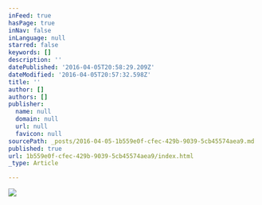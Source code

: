 ```yaml
---
inFeed: true
hasPage: true
inNav: false
inLanguage: null
starred: false
keywords: []
description: ''
datePublished: '2016-04-05T20:58:29.209Z'
dateModified: '2016-04-05T20:57:32.598Z'
title: ''
author: []
authors: []
publisher:
  name: null
  domain: null
  url: null
  favicon: null
sourcePath: _posts/2016-04-05-1b559e0f-cfec-429b-9039-5cb45574aea9.md
published: true
url: 1b559e0f-cfec-429b-9039-5cb45574aea9/index.html
_type: Article

---
```

![](https://the-grid-user-content.s3-us-west-2.amazonaws.com/c1ee2c82-b98b-4c25-a915-e16f066105d2.jpg)
